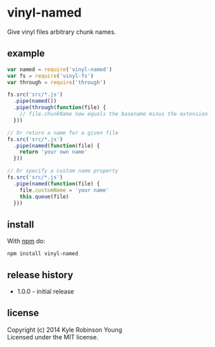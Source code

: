 # vinyl-named

Give vinyl files arbitrary chunk names.

## example

```js
var named = require('vinyl-named')
var fs = require('vinyl-fs')
var through = require('through')

fs.src('src/*.js')
  .pipe(named())
  .pipe(through(function(file) {
    // file.chunkName now equals the basename minus the extension
  }))

// Or return a name for a given file
fs.src('src/*.js')
  .pipe(named(function(file) {
    return 'your own name'
  }))

// Or specify a custom name property
fs.src('src/*.js')
  .pipe(named(function(file) {
    file.customName = 'your name'
    this.queue(file)
  }))
```

## install

With [npm](http://npmjs.org) do:

```shell
npm install vinyl-named
```

## release history

* 1.0.0 - initial release

## license
Copyright (c) 2014 Kyle Robinson Young  
Licensed under the MIT license.

